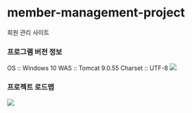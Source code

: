 # member-management-project
회원 관리 사이트

<h3>프로그램 버전 정보</h3>
    OS      :: Windows 10
    WAS     :: Tomcat 9.0.55
    Charset :: UTF-8
    <img src="https://github.com/Stellasee/member-management-project/blob/main/show/program_spec.PNG">


<h3>프로젝트 로드맵</h3>
    <img src="https://github.com/Stellasee/member-management-project/blob/main/show/Member-project-roadmap.png">
    
